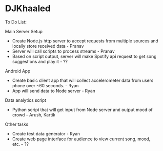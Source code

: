 # DJKhaaled

To Do List:

Main Server Setup
- Create Node.js http server to accept requests from multiple sources and locally store received data - Pranav
- Server will call scripts to process streams - Pranav
- Based on script output, server will make Spotify api request to get song suggestions and play it - ??

Android App
- Create basic client app that will collect accelerometer data from users phone over ~60 seconds. - Ryan
- App will send data to Node server - Ryan

Data analytics script
- Python script that will get input from Node server and output mood of crowd - Arush, Kartik

Other tasks
- Create test data generator - Ryan
- Create web page interface for audience to view current song, mood, etc. - ??
